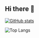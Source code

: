 ## Hi there 👋


[![GitHub stats](https://github-readme-stats.vercel.app/api?username=knedlicc)](https://github.com/knedlicc/github-readme-stats)

![Top Langs]([https://github-readme-stats-4rqexbpll-knedliccs-projects.vercel.app/api/top-langs/?username=knedlicc&hide_progress=true](https://github-readme-stats-4rqexbpll-knedliccs-projects.vercel.app/api/top-langs/?hide_progress=true&username=knedlicc))

<!--
**knedlicc/knedlicc** is a ✨ _special_ ✨ repository because its `README.md` (this file) appears on your GitHub profile.

Here are some ideas to get you started:

- 🔭 I’m currently working on ...
- 🌱 I’m currently learning ...
- 👯 I’m looking to collaborate on ...
- 🤔 I’m looking for help with ...
- 💬 Ask me about ...
- 📫 How to reach me: ...
- 😄 Pronouns: ...
- ⚡ Fun fact: ...
-->

